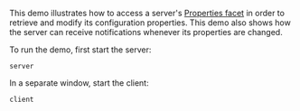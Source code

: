 This demo illustrates how to access a server's [Properties facet][1]
in order to retrieve and modify its configuration properties. This
demo also shows how the server can receive notifications whenever its
properties are changed.

To run the demo, first start the server:

```
server
```

In a separate window, start the client:

```
client
```

[1]: https://doc.zeroc.com/ice/3.7/administration-and-diagnostics/administrative-facility/the-properties-facet

